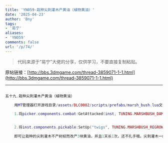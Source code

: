 ```yaml
---
title: 'YN059-栽种尖刺灌木产黄油（植物黄油）'
date: '2025-04-23'
author: 'Bny'
tags:
- '易宁'
aliases:
- 'YN059'
comments: false
url: '/p/74/'
---
```


> 代码来源于“易宁”大佬的分享，仅供学习，不要直接复制粘贴。

原帖链接：[http://bbs.3dmgame.com/thread-3859071-1-1.html](http://bbs.3dmgame.com/thread-3859071-1-1.html)

---

```lua  

五十九.栽种尖刺灌木产黄油（植物黄油）

	用MT管理器打开游戏目录/assets/DLC0002/scripts/prefabs/marsh_bush.lua文件，

	1.将picker.components.combat:GetAttacked(inst, TUNING.MARSHBUSH_DAMAGE)替换为--picker.components.combat:GetAttacked(inst, TUNING.MARSHBUSH_DAMAGE)


	2.将inst.components.pickable:SetUp("twigs", TUNING.MARSHBUSH_REGROW_TIME)替换为inst.components.pickable:SetUp("butter", TUNING.MARSHBUSH_REGROW_TIME*.25,3)

	即可让栽种的尖刺灌木不产树杈而改产3块黄油，并且1天长1次，还不扎手哦。尖刺灌木一般生长在沼泽里，用铲子挖下来就可以栽种，无须施肥，冬夏皆长

```  

